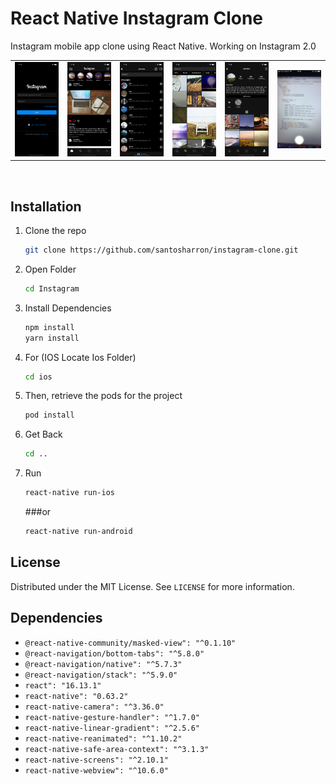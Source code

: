 # React Native Instagram Clone
Instagram mobile app clone using React Native. Working on Instagram 2.0

<table>
  <tr>
    <td><img src="./screenshots/loginScreen.png" width="400"></td>
    <td><img src="./screenshots/homeScreen.png" width="400"></td>
    <td><img src="./screenshots/dmScreen.png" width="400"></td>
    <td><img src="./screenshots/exploreScreen.png" width="400"></td>
    <td><img src="./screenshots/profileScreen.png" width="400"></td>
    <td><img src="./screenshots/cameraScreen.png" width="400"></td>
  <tr>
</table>

<br />

## Installation

1. Clone the repo
   ```sh
   git clone https://github.com/santosharron/instagram-clone.git
   ```
2. Open Folder
   ```sh
   cd Instagram
   ```
3. Install Dependencies
   ```sh
   npm install
   yarn install
   ```
4. For (IOS Locate Ios Folder)
   ```sh
   cd ios
   ```
5. Then, retrieve the pods for the project
   ```sh
   pod install
   ```
6. Get Back
   ```sh
   cd ..
   ```
7. Run
   ```sh
   react-native run-ios
   ```
   ###or
   
   ```sh
   react-native run-android
   ```

## License

Distributed under the MIT License. See `LICENSE` for more information.



## Dependencies
- `@react-native-community/masked-view": "^0.1.10"`
- `@react-navigation/bottom-tabs": "^5.8.0"`
- `@react-navigation/native": "^5.7.3"`
- `@react-navigation/stack": "^5.9.0"`
- `react": "16.13.1"`
- `react-native": "0.63.2"`
- `react-native-camera": "^3.36.0"`
- `react-native-gesture-handler": "^1.7.0"`
- `react-native-linear-gradient": "^2.5.6"`
- `react-native-reanimated": "^1.10.2"`
- `react-native-safe-area-context": "^3.1.3"`
- `react-native-screens": "^2.10.1"`
- `react-native-webview": "^10.6.0"`
